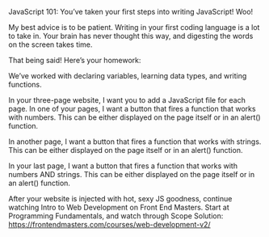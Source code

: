 JavaScript 101:
You’ve taken your first steps into writing JavaScript! Woo!

My best advice is to be patient. Writing in your first coding language is a lot to take in. Your brain has never thought this way, and digesting the words on the screen takes time.

That being said! Here’s your homework:

We’ve worked with declaring variables, learning data types, and writing functions.

In your three-page website, I want you to add a JavaScript file for each page.
In one of your pages, I want a button that fires a function that works with numbers. This can be either displayed on the page itself or in an alert() function.

In another page, I want a button that fires a function that works with strings. This can be either displayed on the page itself or in an alert() function.

In your last page, I want a button that fires a function that works with numbers AND strings. This can be either displayed on the page itself or in an alert() function.

After your website is injected with hot, sexy JS goodness, continue watching Intro to Web Development on Front End Masters. Start at Programming Fundamentals, and watch through Scope Solution: https://frontendmasters.com/courses/web-development-v2/
